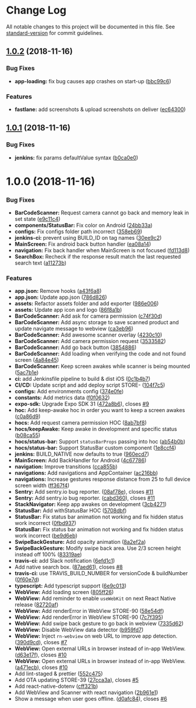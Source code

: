 # Change Log

All notable changes to this project will be documented in this file. See [standard-version](https://github.com/conventional-changelog/standard-version) for commit guidelines.

<a name="1.0.2"></a>
## [1.0.2](https://bitbucket.org/targeek/mobile-store/compare/v1.0.1...v1.0.2) (2018-11-16)


### Bug Fixes

* **app-loading:** fix bug causes app crashes on start-up ([bbc99c6](https://bitbucket.org/targeek/mobile-store/commits/bbc99c6))


### Features

* **fastlane:** add screenshots & upload screenshots on deliver ([ec64300](https://bitbucket.org/targeek/mobile-store/commits/ec64300))



<a name="1.0.1"></a>
## [1.0.1](https://bitbucket.org/targeek/mobile-store/compare/v1.0.0...v1.0.1) (2018-11-16)


### Bug Fixes

* **jenkins:** fix params defaultValue syntax ([b0ca0e0](https://bitbucket.org/targeek/mobile-store/commits/b0ca0e0))



<a name="1.0.0"></a>
# 1.0.0 (2018-11-16)


### Bug Fixes

* **BarCodeScanner:** Request camera cannot go back and memory leak in set state ([e9c11c4](https://bitbucket.org/targeek/mobile-store/commits/e9c11c4))
* **components/StatusBar:** Fix color on Android ([24bb33a](https://bitbucket.org/targeek/mobile-store/commits/24bb33a))
* **configs:** Fix configs folder path incorrect ([358eb69](https://bitbucket.org/targeek/mobile-store/commits/358eb69))
* **jenkins-ci:** prevent using BUILD_ID on tag names ([30ee9c2](https://bitbucket.org/targeek/mobile-store/commits/30ee9c2))
* **MainScreen:** Fix android back button handler ([ea08a14](https://bitbucket.org/targeek/mobile-store/commits/ea08a14))
* **navigation:** Fix back handler when MainScreen is not focused ([fd113d8](https://bitbucket.org/targeek/mobile-store/commits/fd113d8))
* **SearchBox:** Recheck if the response result match the last requested search text ([a11273b](https://bitbucket.org/targeek/mobile-store/commits/a11273b))


### Features

* **app.json:** Remove hooks ([a43f6a8](https://bitbucket.org/targeek/mobile-store/commits/a43f6a8))
* **app.json:** Update app.json ([786d826](https://bitbucket.org/targeek/mobile-store/commits/786d826))
* **assets:** Refactor assets folder and add exporter ([986e006](https://bitbucket.org/targeek/mobile-store/commits/986e006))
* **assets:** Update app icon and logo ([86f8a1b](https://bitbucket.org/targeek/mobile-store/commits/86f8a1b))
* **BarCodeScanner:** Add ask for camera permission ([c74f30d](https://bitbucket.org/targeek/mobile-store/commits/c74f30d))
* **BarCodeScanner:** Add async storage to save scanned product and update navigate message to webview ([ca3eb96](https://bitbucket.org/targeek/mobile-store/commits/ca3eb96))
* **BarCodeScanner:** Add awesome scanner overlay ([4230c10](https://bitbucket.org/targeek/mobile-store/commits/4230c10))
* **BarCodeScanner:** Add camera permission request ([3533582](https://bitbucket.org/targeek/mobile-store/commits/3533582))
* **BarCodeScanner:** Add go back button ([3854886](https://bitbucket.org/targeek/mobile-store/commits/3854886))
* **BarCodeScanner:** Add loading when verifying the code and not found screen ([4a84e45](https://bitbucket.org/targeek/mobile-store/commits/4a84e45))
* **BarCodeScanner:** Keep screen awakes while scanner is being mounted ([5ac7b1e](https://bitbucket.org/targeek/mobile-store/commits/5ac7b1e))
* **ci:** add Jenkinsfile pipeline to build & dist iOS ([0c1b4b7](https://bitbucket.org/targeek/mobile-store/commits/0c1b4b7))
* **CI/CD:** Update script and add deploy script STORE- ([104f7c5](https://bitbucket.org/targeek/mobile-store/commits/104f7c5))
* **configs:** Add environments config ([374e0fe](https://bitbucket.org/targeek/mobile-store/commits/374e0fe))
* **constants:** Add metrics data ([f0f0632](https://bitbucket.org/targeek/mobile-store/commits/f0f0632))
* **expo-sdk:** Upgrade Expo SDK 31 ([472a8b6](https://bitbucket.org/targeek/mobile-store/commits/472a8b6)), closes [#9](https://bitbucket.org/targeek/mobile-store/issue/9)
* **hoc:** Add keep-awake hoc in order you want to keep a screen awakes ([c0a86d9](https://bitbucket.org/targeek/mobile-store/commits/c0a86d9))
* **hocs:** Add request camera permission HOC ([8ab7bf8](https://bitbucket.org/targeek/mobile-store/commits/8ab7bf8))
* **hocs/keepAwake:** Keep awake in development and specific status ([b08ca55](https://bitbucket.org/targeek/mobile-store/commits/b08ca55))
* **hocs/status-bar:** Support `statusBarProps` passing into hoc ([ab54b0b](https://bitbucket.org/targeek/mobile-store/commits/ab54b0b))
* **hocs/status-bar:** Support StatusBar custom component ([1e8ccf4](https://bitbucket.org/targeek/mobile-store/commits/1e8ccf4))
* **jenkins:** BUILD_NATIVE now defaults to true ([960ecd7](https://bitbucket.org/targeek/mobile-store/commits/960ecd7))
* **MainScreen:** Add BackHandler for Android ([4c67786](https://bitbucket.org/targeek/mobile-store/commits/4c67786))
* **navigation:** Improve transitions ([cca855b](https://bitbucket.org/targeek/mobile-store/commits/cca855b))
* **navigations:** Add navigations and AppContainer ([ac216bb](https://bitbucket.org/targeek/mobile-store/commits/ac216bb))
* **navigations:** Increase gestures response distance from 25 to full device screen width ([ff367f4](https://bitbucket.org/targeek/mobile-store/commits/ff367f4))
* **Sentry:** Add sentry.io bug reporter. ([08af78e](https://bitbucket.org/targeek/mobile-store/commits/08af78e)), closes [#11](https://bitbucket.org/targeek/mobile-store/issue/11)
* **Sentry:** Add sentry.io bug reporter. ([cabd360](https://bitbucket.org/targeek/mobile-store/commits/cabd360)), closes [#11](https://bitbucket.org/targeek/mobile-store/issue/11)
* **StackNavigator:** Keep app awakes on development ([3cb4271](https://bitbucket.org/targeek/mobile-store/commits/3cb4271))
* **StatusBar:** Add withStatusBar HOC ([5708dbf](https://bitbucket.org/targeek/mobile-store/commits/5708dbf))
* **StatusBar:** Fix status bar animation not working and fix hidden status work incorrect ([0fbd937](https://bitbucket.org/targeek/mobile-store/commits/0fbd937))
* **StatusBar:** Fix status bar animation not working and fix hidden status work incorrect ([be9d6eb](https://bitbucket.org/targeek/mobile-store/commits/be9d6eb))
* **SwipeBackGesture:** Add opacity animation ([8a2ef2a](https://bitbucket.org/targeek/mobile-store/commits/8a2ef2a))
* **SwipeBackGesture:** Modify swipe back area. Use 2/3 screen height instead off 100% ([83319ae](https://bitbucket.org/targeek/mobile-store/commits/83319ae))
* **travis-ci:** add Slack notification ([6efd1c1](https://bitbucket.org/targeek/mobile-store/commits/6efd1c1))
* Add native search box. ([87aed61](https://bitbucket.org/targeek/mobile-store/commits/87aed61)), closes [#8](https://bitbucket.org/targeek/mobile-store/issue/8)
* **travis-ci:** use TRAVIS_BUILD_NUMBER for versionCode & buildNumber ([0f60e7d](https://bitbucket.org/targeek/mobile-store/commits/0f60e7d))
* **typescript:** Add typescript support ([6e9c013](https://bitbucket.org/targeek/mobile-store/commits/6e9c013))
* **WebView:** Add loading screen ([805ff26](https://bitbucket.org/targeek/mobile-store/commits/805ff26))
* **WebView:** Add reminder  to enable `useWebKit` on next React Native release ([82720af](https://bitbucket.org/targeek/mobile-store/commits/82720af))
* **WebView:** Add renderError in WebView STORE-90 ([58e54df](https://bitbucket.org/targeek/mobile-store/commits/58e54df))
* **WebView:** Add renderError in WebView STORE-90 ([7c7f395](https://bitbucket.org/targeek/mobile-store/commits/7c7f395))
* **WebView:** Add swipe back gesture to go back in webview ([7335d62](https://bitbucket.org/targeek/mobile-store/commits/7335d62))
* **WebView:** Disable WebView data detector ([b959fd7](https://bitbucket.org/targeek/mobile-store/commits/b959fd7))
* **WebView:** Inject `rn-webview` on web URL to improve app detection. ([390d9cd](https://bitbucket.org/targeek/mobile-store/commits/390d9cd)), closes [#7](https://bitbucket.org/targeek/mobile-store/issue/7)
* **WebView:** Open external URLs in browser instead of in-app WebView. ([d63e17f](https://bitbucket.org/targeek/mobile-store/commits/d63e17f)), closes [#10](https://bitbucket.org/targeek/mobile-store/issue/10)
* **WebView:** Open external URLs in browser instead of in-app WebView. ([a471ecb](https://bitbucket.org/targeek/mobile-store/commits/a471ecb)), closes [#10](https://bitbucket.org/targeek/mobile-store/issue/10)
* Add lint-staged & prettier ([552c475](https://bitbucket.org/targeek/mobile-store/commits/552c475))
* Add OTA updating STORE-39 ([27cca3a](https://bitbucket.org/targeek/mobile-store/commits/27cca3a)), closes [#5](https://bitbucket.org/targeek/mobile-store/issue/5)
* Add react-native-dotenv ([cff321b](https://bitbucket.org/targeek/mobile-store/commits/cff321b))
* Add WebView and Scanner with react navigation ([2b961e1](https://bitbucket.org/targeek/mobile-store/commits/2b961e1))
* Show a message when user goes offline. ([d0afc84](https://bitbucket.org/targeek/mobile-store/commits/d0afc84)), closes [#6](https://bitbucket.org/targeek/mobile-store/issue/6)

